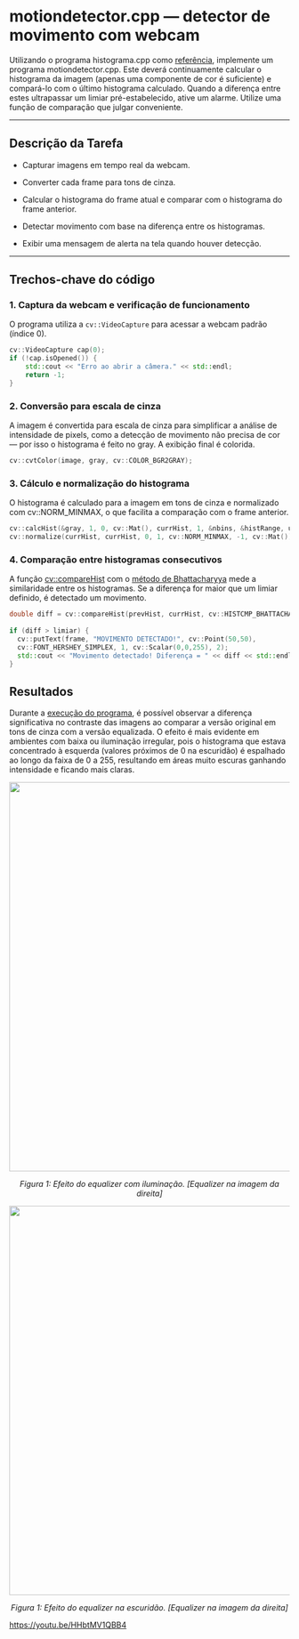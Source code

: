 # motiondetector.cpp — detector de movimento com webcam

Utilizando o programa histograma.cpp como [referência](https://agostinhobritojr.github.io/tutorial/pdi/histograma.html), implemente um programa motiondetector.cpp. Este deverá continuamente calcular o histograma da imagem (apenas uma componente de cor é suficiente) e compará-lo com o último histograma calculado. Quando a diferença entre estes ultrapassar um limiar pré-estabelecido, ative um alarme. Utilize uma função de comparação que julgar conveniente.

---

## Descrição da Tarefa

- Capturar imagens em tempo real da webcam.

- Converter cada frame para tons de cinza.

- Calcular o histograma do frame atual e comparar com o histograma do frame anterior.

- Detectar movimento com base na diferença entre os histogramas.

- Exibir uma mensagem de alerta na tela quando houver detecção.

---

## Trechos-chave do código

### 1. Captura da webcam e verificação de funcionamento
O programa utiliza a `cv::VideoCapture` para acessar a webcam padrão (índice 0).

```cpp
cv::VideoCapture cap(0);
if (!cap.isOpened()) {
    std::cout << "Erro ao abrir a câmera." << std::endl;
    return -1;
}

```

### 2. Conversão para escala de cinza
A imagem é convertida para escala de cinza para simplificar a análise de intensidade de pixels, como a detecção de movimento não precisa de cor — por isso o histograma é feito no gray. A exibição final é colorida.

```cpp
cv::cvtColor(image, gray, cv::COLOR_BGR2GRAY);
```

### 3. Cálculo e normalização do histograma
O histograma é calculado para a imagem em tons de cinza e normalizado com cv::NORM_MINMAX, o que facilita a comparação com o frame anterior.

```cpp
cv::calcHist(&gray, 1, 0, cv::Mat(), currHist, 1, &nbins, &histRange, uniform, accumulate);
cv::normalize(currHist, currHist, 0, 1, cv::NORM_MINMAX, -1, cv::Mat());
```
### 4. Comparação entre histogramas consecutivos
A função [cv::compareHist](https://docs.opencv.org/4.x/d6/dc7/group__imgproc__hist.html#gaf4190090efa5c47cb367cf97a9a519bd) com o [método de Bhattacharyya](https://docs.opencv.org/4.x/d6/dc7/group__imgproc__hist.html#ga994f53817d621e2e4228fc646342d386) mede a similaridade entre os histogramas. Se a diferença for maior que um limiar definido, é detectado um movimento.

```cpp
double diff = cv::compareHist(prevHist, currHist, cv::HISTCMP_BHATTACHARYYA);
            
if (diff > limiar) {
  cv::putText(frame, "MOVIMENTO DETECTADO!", cv::Point(50,50),
  cv::FONT_HERSHEY_SIMPLEX, 1, cv::Scalar(0,0,255), 2);
  std::cout << "Movimento detectado! Diferença = " << diff << std::endl;
}
```

## Resultados

Durante a [execução do programa](https://youtu.be/5gvMbqbpmCk), é possível observar a diferença significativa no contraste das imagens ao comparar a versão original em tons de cinza com a versão equalizada. O efeito é mais evidente em ambientes com baixa ou iluminação irregular, pois o histograma que estava concentrado à esquerda (valores próximos de 0 na escuridão) é espalhado ao longo da faixa de 0 a 255, resultando em áreas muito escuras ganhando intensidade e ficando mais claras.

<p align="center">
  <img src="equalizer_luz.png" width="700"/>
</p>

<p align="center"><i>Figura 1: Efeito do equalizer com iluminação. [Equalizer na imagem da direita]</i></p>

<p align="center">
  <img src="equalizer_escuridao.png" width="700"/>
</p>

<p align="center"><i>Figura 1: Efeito do equalizer na escuridão. [Equalizer na imagem da direita]</i></p>


https://youtu.be/HHbtMV1QBB4
